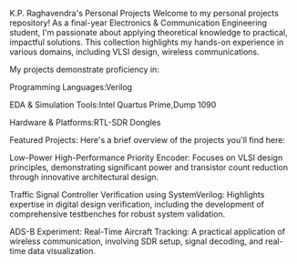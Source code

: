K.P. Raghavendra's Personal Projects
Welcome to my personal projects repository! As a final-year Electronics & Communication Engineering student, I'm passionate about applying theoretical knowledge to practical, impactful solutions. This collection highlights my hands-on experience in various domains, including VLSI design, wireless communications.

My projects demonstrate proficiency in:

Programming Languages:Verilog

EDA & Simulation Tools:Intel Quartus Prime,Dump 1090

Hardware & Platforms:RTL-SDR Dongles

Featured Projects:
Here's a brief overview of the projects you'll find here:

Low-Power High-Performance Priority Encoder: Focuses on VLSI design principles, demonstrating significant power and transistor count reduction through innovative architectural design.

Traffic Signal Controller Verification using SystemVerilog: Highlights expertise in digital design verification, including the development of comprehensive testbenches for robust system validation.

ADS-B Experiment: Real-Time Aircraft Tracking: A practical application of wireless communication, involving SDR setup, signal decoding, and real-time data visualization.
